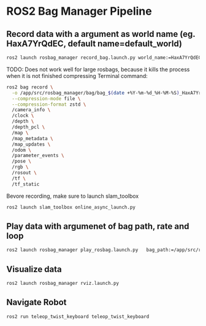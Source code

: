 # ROS2 Bag Manager Pipeline
## Record data with a argument as world name (eg. HaxA7YrQdEC, default name=default_world)
```bash
ros2 launch rosbag_manager record_bag.launch.py world_name:=HaxA7YrQdEC
```
TODO: Does not work well for large rosbags, because it kills the process when it is not finished compressing
Terminal command:
```bash
ros2 bag record \
  -o /app/src/rosbag_manager/bag/bag_$(date +%Y-%m-%d_%H-%M-%S)_HaxA7YrQdEC \
  --compression-mode file \
  --compression-format zstd \
  /camera_info \
  /clock \
  /depth \
  /depth_pcl \
  /map \
  /map_metadata \
  /map_updates \
  /odom \
  /parameter_events \
  /pose \
  /rgb \
  /rosout \
  /tf \
  /tf_static
  ```

Bevore recording, make sure to launch slam_toolbox
```bash
ros2 launch slam_toolbox online_async_launch.py
```

## Play data with argumenet of bag path, rate and loop
```bash
ros2 launch rosbag_manager play_rosbag.launch.py   bag_path:=/app/src/rosbag_manager/bag/bag_2025-05-07_10-14-34_HaxA7YrQdEC   rate:=1.0   loop:=true
```

## Visualize data
```bash
ros2 launch rosbag_manager rviz.launch.py
```

## Navigate Robot
```bash
ros2 run teleop_twist_keyboard teleop_twist_keyboard
```